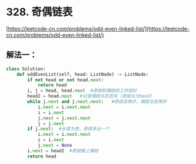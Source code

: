 # 328. 奇偶链表

[https://leetcode-cn.com/problems/odd-even-linked-list/](https://leetcode-cn.com/problems/odd-even-linked-list/)

## 解法一：

```python
class Solution:
    def oddEvenList(self, head: ListNode) -> ListNode:
        if not head or not head.next:
            return head
        i, j = head, head.next  #奇链和偶链的工作指针
        head2 = head.next   #记录偶链头防丢失（奇链头为head）
        while j.next and j.next.next:   #奇链走两步，偶链也走两步
            i.next = i.next.next
            i = i.next
            j.next = j.next.next
            j = j.next
        if j.next:  #长度为奇，奇链多出一个
            i.next = i.next.next
            i = i.next
            j.next = None
        i.next = head2  #奇链接上偶链
        return head
```

